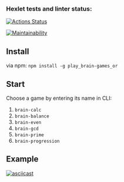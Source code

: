 ### Hexlet tests and linter status:
[![Actions Status](https://github.com/smirnov-vv/backend-project-lvl1/workflows/hexlet-check/badge.svg)](https://github.com/smirnov-vv/backend-project-lvl1/actions)

[![Maintainability](https://api.codeclimate.com/v1/badges/93b14101f099d78990ff/maintainability)](https://codeclimate.com/github/smirnov-vv/backend-project-lvl1/maintainability)

## Install

via npm: `npm install -g play_brain-games_or`

## Start

Choose a game by entering its name in CLI:

1. `brain-calc`
2. `brain-balance`
3. `brain-even`
4. `brain-gcd`
5. `brain-prime`
6. `brain-progression`

## Example

[![asciicast](https://asciinema.org/a/548931.svg)](https://asciinema.org/a/548931)